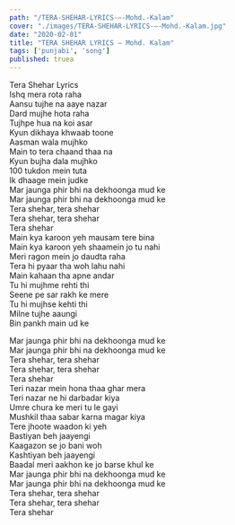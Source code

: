 ```yaml
---
path: "/TERA-SHEHAR-LYRICS-–-Mohd.-Kalam"
cover: "./images/TERA-SHEHAR-LYRICS-–-Mohd.-Kalam.jpg"
date: "2020-02-01"
title: "TERA SHEHAR LYRICS – Mohd. Kalam"
tags: ['punjabi', 'song']
published: truea
---
```

  
Tera Shehar Lyrics  
Ishq mera rota raha  
Aansu tujhe na aaye nazar  
Dard mujhe hota raha  
Tujhpe hua na koi asar  
Kyun dikhaya khwaab toone  
Aasman wala mujhko  
Main to tera chaand thaa na  
Kyun bujha dala mujhko  
100 tukdon mein tuta  
Ik dhaage mein judke  
Mar jaunga phir bhi na dekhoonga mud ke  
Mar jaunga phir bhi na dekhoonga mud ke  
Tera shehar, tera shehar  
Tera shehar, tera shehar  
Tera shehar  
Main kya karoon yeh mausam tere bina  
Main kya karoon yeh shaamein jo tu nahi  
Meri ragon mein jo daudta raha  
Tera hi pyaar tha woh lahu nahi  
Main kahaan tha apne andar  
Tu hi mujhme rehti thi  
Seene pe sar rakh ke mere  
Tu hi mujhse kehti thi  
Milne tujhe aaungi  
Bin pankh main ud ke  
  
  
  
  
  
  
Mar jaunga phir bhi na dekhoonga mud ke  
Mar jaunga phir bhi na dekhoonga mud ke  
Tera shehar, tera shehar  
Tera shehar, tera shehar  
Tera shehar  
Teri nazar mein hona thaa ghar mera  
Teri nazar ne hi darbadar kiya  
Umre chura ke meri tu le gayi  
Mushkil thaa sabar karna magar kiya  
Tere jhoote waadon ki yeh  
Bastiyan beh jaayengi  
Kaagazon se jo bani woh  
Kashtiyan beh jaayengi  
Baadal meri aakhon ke jo barse khul ke  
Mar jaunga phir bhi na dekhoonga mud ke  
Mar jaunga phir bhi na dekhoonga mud ke  
Tera shehar, tera shehar  
Tera shehar, tera shehar  
Tera shehar  
